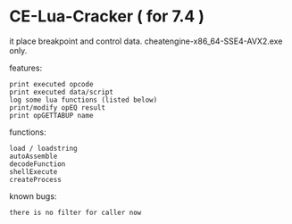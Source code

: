 # CE-Lua-Cracker ( for 7.4 )

it place breakpoint and control data.
cheatengine-x86_64-SSE4-AVX2.exe only.

features:
```
print executed opcode
print executed data/script
log some lua functions (listed below)
print/modify opEQ result
print opGETTABUP name
```

functions:
```
load / loadstring
autoAssemble
decodeFunction
shellExecute
createProcess
```

known bugs:
```
there is no filter for caller now
```

